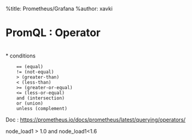 %title: Prometheus/Grafana
%author: xavki


# PromQL : Operator

<br>
* conditions

```
    == (equal)
    != (not-equal)
    > (greater-than)
    < (less-than)
    >= (greater-or-equal)
    <= (less-or-equal)
    and (intersection)
    or (union)
    unless (complement)
```

Doc : https://prometheus.io/docs/prometheus/latest/querying/operators/

node_load1 > 1.0 and node_load1<1.6
